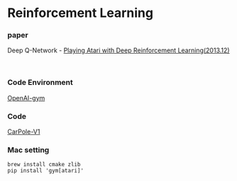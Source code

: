 # Reinforcement Learning

### paper
Deep Q-Network - [Playing Atari with Deep Reinforcement Learning(2013.12)](https://arxiv.org/abs/1312.5602)


<br>

### Code Environment
[OpenAI-gym](https://www.gymlibrary.dev/)

### Code
[CarPole-V1](https://pytorch.org/tutorials/intermediate/reinforcement_q_learning.html)


### Mac setting 
```shell
brew install cmake zlib
pip install 'gym[atari]'
```
